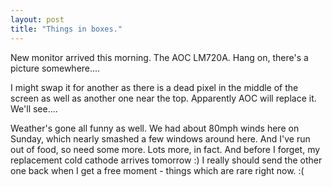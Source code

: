```yaml
---
layout: post
title: "Things in boxes."
---
```

New monitor arrived this morning. The AOC LM720A. Hang on, there's a picture
somewhere....

I might swap it for another as there is a dead pixel in the middle of the
screen as well as another one near the top. Apparently AOC will replace it.
We'll see....

Weather's gone all funny as well. We had about 80mph winds here on Sunday,
which nearly smashed a few windows around here. And I've run out of food, so
need some more. Lots more, in fact. And before I forget, my replacement cold
cathode arrives tomorrow :) I really should send the other one back when I get
a free moment - things which are rare right now. :(

